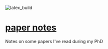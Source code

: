 ![latex_build](https://github.com/avivajpeyi/paper_notes/workflows/latex_build/badge.svg?branch=master)

# [paper notes](https://avivajpeyi.github.io/paper_notes/annot.pdf)
Notes on some papers I've read during my PhD
